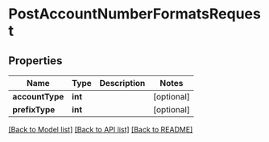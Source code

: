# PostAccountNumberFormatsRequest

## Properties
Name | Type | Description | Notes
------------ | ------------- | ------------- | -------------
**accountType** | **int** |  | [optional] 
**prefixType** | **int** |  | [optional] 

[[Back to Model list]](../../README.md#documentation-for-models) [[Back to API list]](../../README.md#documentation-for-api-endpoints) [[Back to README]](../../README.md)

